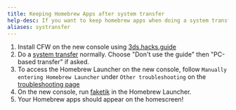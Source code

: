 ```yaml
---
title: Keeping Homebrew Apps after system transfer
help-desc: If you want to keep homebrew apps when doing a system transfer:
aliases: systransfer
---
```


1. Install CFW on the new console using [3ds.hacks.guide](https://3ds.hacks.guide/)
2. Do a [system transfer](https://en-americas-support.nintendo.com/app/answers/detail/a_id/14169) normally. Choose "Don't use the guide" then "PC-based transfer" if asked.
3. To access the Homebrew Launcher on the new console, follow `Manually entering Homebrew Launcher` under `Other troubleshooting` on the [troubleshooting page](https://3ds.hacks.guide/troubleshooting#other-troubleshooting)
4. On the new console, run [faketik](https://github.com/ihaveamac/faketik/releases) in the Homebrew Launcher.
5. Your Homebrew apps should appear on the homescreen!
